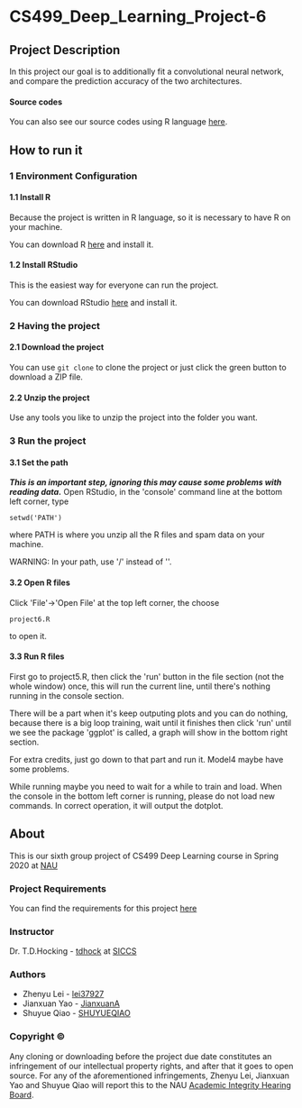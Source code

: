 # CS499_Deep_Learning_Project-6

## Project Description
In this project our goal is to additionally fit a convolutional neural network, and compare the prediction accuracy of the two architectures.

#### Source codes
You can also see our source codes using R language [here](project6.R).

## How to run it
### 1 Environment Configuration
#### 1.1 Install R
Because the project is written in R language, so it is necessary to have R on your machine.

You can download R [here](https://www.r-project.org/) and install it.

#### 1.2 Install RStudio
This is the easiest way for everyone can run the project.

You can download RStudio [here](https://rstudio.com/products/rstudio/download/#download) and install it.

### 2 Having the project
#### 2.1 Download the project
You can use ```git clone``` to clone the project or just click the green button to download a ZIP file.

#### 2.2 Unzip the project
Use any tools you like to unzip the project into the folder you want.

### 3 Run the project
#### 3.1 Set the path
***This is an important step, ignoring this may cause some problems with reading data.***
Open RStudio, in the 'console' command line at the bottom left corner, type
```
setwd('PATH')
```
where PATH is where you unzip all the R files and spam data on your machine.

WARNING: In your path, use '/' instead of '\'.

#### 3.2 Open R files
Click 'File'->'Open File' at the top left corner, the choose
```
project6.R
```
to open it.

#### 3.3 Run R files
First go to project5.R, then click the 'run' button in the file section (not the whole window) once, this will run the current line, until there's nothing running in the console section.

There will be a part when it's keep outputing plots and you can do nothing, because there is a big loop training, wait until it finishes then click 'run' until we see the package 'ggplot' is called, a graph will show in the bottom right section.

For extra credits, just go down to that part and run it. Model4 maybe have some problems.

While running maybe you need to wait for a while to train and load. When the console in the bottom left corner is running, please do not load new commands. In correct operation, it will output the dotplot.

## About
This is our sixth group project of CS499 Deep Learning course in Spring 2020 at [NAU](https://nau.edu/)

### Project Requirements
You can find the requirements for this project [here](https://github.com/tdhock/cs499-spring2020/blob/master/projects/6.org)

### Instructor
Dr. T.D.Hocking - [tdhock](https://github.com/tdhock) at [SICCS](https://nau.edu/school-of-informatics-computing-and-cyber-systems/)

### Authors
* Zhenyu Lei - [lei37927](https://github.com/lei37927)
* Jianxuan Yao - [JianxuanA](https://github.com/JianxuanA)
* Shuyue Qiao - [SHUYUEQIAO](https://github.com/SHUYUEQIAO)

### Copyright ©
Any cloning or downloading before the project due date constitutes an infringement of our intellectual property rights, and after that it goes to open source. For any of the aforementioned infringements, Zhenyu Lei, Jianxuan Yao and Shuyue Qiao will report this to the NAU [Academic Integrity Hearing Board](https://in.nau.edu/academic-affairs/academic-integrity/).
